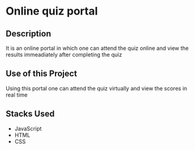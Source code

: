 # Online quiz portal

## Description

It is an online portal in which one can attend the quiz online and view the results immeadiately after completing the quiz

## Use of this Project

Using this portal one can attend the quiz virtually and view the scores in real time

## Stacks Used

- JavaScript
- HTML
- CSS
